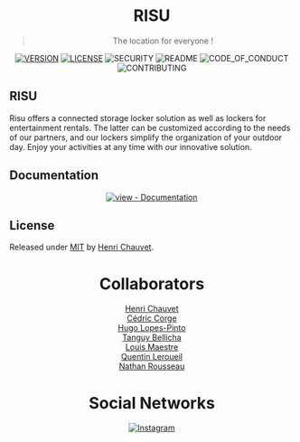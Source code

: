 <div align="center">

# RISU <br>

> The location for everyone !

[![VERSION](https://img.shields.io/github/tag/h-chauvet/RISU?include_prereleases=&sort=semver&color=blue)](https://github.com/h-chauvet/RISU/releases/)
[![LICENSE](https://img.shields.io/badge/License-MIT-blue)](#license)
![SECURITY](https://img.shields.io/badge/Security-up%20to%20date-brightgreen.svg)
![README](https://img.shields.io/badge/README-up%20to%20date-brightgreen.svg)
![CODE_OF_CONDUCT](https://img.shields.io/badge/Code%20of%20Conduct-up%20to%20date-brightgreen.svg)
![CONTRIBUTING](https://img.shields.io/badge/Contributing-up%20to%20date-brightgreen.svg)

</div>

## RISU

Risu offers a connected storage locker solution as well as lockers for entertainment rentals. 
The latter can be customized according to the needs of our partners, and our lockers simplify the 
organization of your outdoor day. Enjoy your activities at any time with our innovative solution.

<div align="center">

</div>

## Documentation

<div align="center">

[![view - Documentation](https://img.shields.io/badge/view-Documentation-blue?style=for-the-badge)](/docs/ "Go to project documentation")

</div>

## License

Released under [MIT](/LICENSE) by [Henri Chauvet](https://github.com/h-chauvet).

<div align="center">
  
# Collaborators <br>

[Henri Chauvet](https://github.com/h-chauvet) <br>
[Cédric Corge](https://github.com/CedricCORGE) <br>
[Hugo Lopes-Pinto](https://github.com/hugolopespinto) <br>
[Tanguy Bellicha](https://github.com/tbellicha) <br>
[Louis Maestre](https://github.com/Louismaestre) <br>
[Quentin Leroueil](https://github.com/invpuppet) <br>
[Nathan Rousseau](https://github.com/31Nathan)
</div>

<div align="center">
  
# Social Networks <br>
[![Instagram](https://img.shields.io/badge/Instagram-E4405F?style=for-the-badge&logo=instagram&logoColor=white)](https://instagram.com/risu_off/)
</div>
